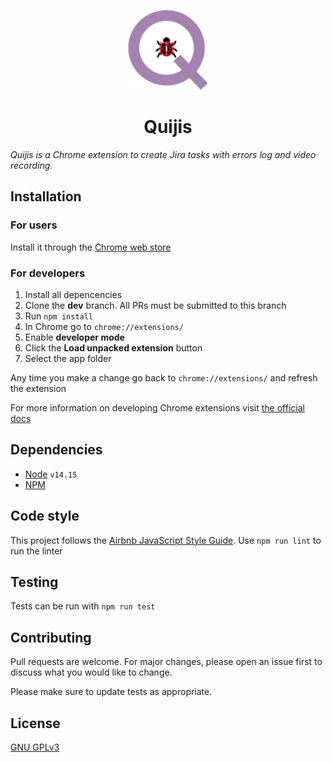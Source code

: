 <p align="center">
  <img src="src/assets/images/quijis_128.png" width="128" height="128"/>
</p>

<h1 align="center">Quijis</h1>

*Quijis is a Chrome extension to create Jira tasks with errors log and video recording.*

## Installation
### For users
Install it through the [Chrome web store](#)
### For developers
1. Install all depencencies
2. Clone the **dev** branch. All PRs must be submitted to this branch
3. Run `npm install`
4. In Chrome go to `chrome://extensions/`
5. Enable **developer mode**
6. Click the **Load unpacked extension** button
7. Select the app folder

Any time you make a change go back to `chrome://extensions/` and refresh the extension

For more information on developing Chrome extensions visit [the official docs](https://developer.chrome.com/docs/extensions/mv3/getstarted/)

## Dependencies
- [Node](https://nodejs.org/en/) `v14.15`
- [NPM](https://www.npmjs.com/get-npm)

## Code style
This project follows the [Airbnb JavaScript Style Guide](https://github.com/airbnb/javascript). Use `npm run lint` to run the linter

## Testing
Tests can be run with `npm run test`

## Contributing
Pull requests are welcome. For major changes, please open an issue first to discuss what you would like to change.

Please make sure to update tests as appropriate.

## License
[GNU GPLv3](https://choosealicense.com/licenses/gpl-3.0/)